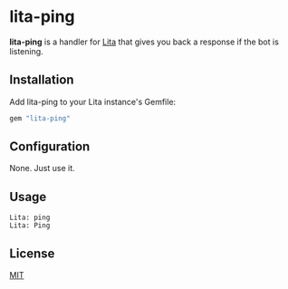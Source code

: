 # lita-ping

**lita-ping** is a handler for [Lita](https://github.com/jimmycuadra/lita) that gives you back a response if the bot is listening.

## Installation

Add lita-ping to your Lita instance's Gemfile:

``` ruby
gem "lita-ping"
```

## Configuration

None.  Just use it.

## Usage

```
Lita: ping
Lita: Ping
```

## License

[MIT](http://opensource.org/licenses/MIT)
